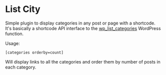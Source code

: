 # List City

Simple plugin to display categories in any post or page with a
shortcode. It's basically a shortcode API interface to the
[wp_list_categories](https://developer.wordpress.org/reference/functions/wp_list_categories/)
WordPress function.

Usage:

`[categories orderby=count]`

Will display links to all the categories and order them by number of
posts in each category.
